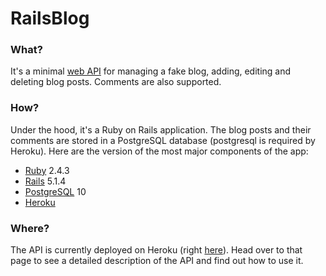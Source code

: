 # RailsBlog

### What?
It's a minimal [web API](https://en.wikipedia.org/wiki/Application_programming_interface#Web_APIs) for managing a fake blog, adding, editing and deleting blog posts. Comments are also supported.

### How?
Under the hood, it's a Ruby on Rails application. The blog posts and their comments are stored in a PostgreSQL database (postgresql is required by Heroku).
Here are the version of the most major components of the app:
- [Ruby](https://www.ruby-lang.org/en/) 2.4.3
- [Rails](http://rubyonrails.org) 5.1.4
- [PostgreSQL](https://www.postgresql.org) 10
- [Heroku](https://www.heroku.com)

### Where?
The API is currently deployed on Heroku (right [here](https://immense-fjord-39586.herokuapp.com)). Head over to that page to see a detailed description of the API and find out how to use it.
